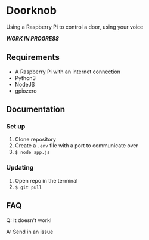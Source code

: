 # Doorknob

Using a Raspberry Pi to control a door, using your voice

***WORK IN PROGRESS***

## Requirements

* A Raspberry Pi with an internet connection
* Python3
* NodeJS
* gpiozero

## Documentation

### Set up

1. Clone repository
2. Create a `.env` file with a port to communicate over
3. `$ node app.js`

### Updating

1. Open repo in the terminal
2. `$ git pull`

## FAQ

Q: It doesn't work!

A: Send in an issue